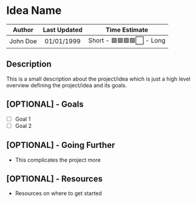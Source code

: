 # Idea Name

|  Author  | Last Updated |       Time Estimate        |
| :------: | :----------: | :------------------------: |
| John Doe |  01/01/1999  | Short - 🟩🟩🟩🟩⬜️ - Long |

## Description

This is a small description about the project/idea which is just a high level overview defining the project/idea and its goals.

## [OPTIONAL] - Goals

- [ ] Goal 1
- [ ] Goal 2

## [OPTIONAL] - Going Further

- This complicates the project more

## [OPTIONAL] - Resources

- Resources on where to get started